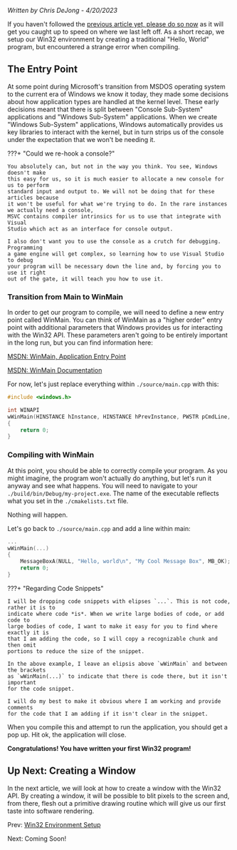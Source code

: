 *Written by Chris DeJong - 4/20/2023*

If you haven't followed the [previous article yet, please do so now](../win32-environment-setup.md)
as it will get you caught up to speed on where we last left off. As a short recap, we setup
our Win32 environment by creating a traditional "Hello, World" program, but encountered a
strange error when compiling.

## The Entry Point

At some point during Microsoft's transition from MSDOS operating system
to the current era of Windows we know it today, they made some decisions about how application
types are handled at the kernel level. These early decisions meant that there is
split between "Console Sub-System" applications and "Windows Sub-System" applications.
When we create "Windows Sub-System" applications, Windows automatically provides us
key libraries to interact with the kernel, but in turn strips us of the console under
the expectation that we won't be needing it.

???+ "Could we re-hook a console?"

    You absolutely can, but not in the way you think. You see, Windows doesn't make
    this easy for us, so it is much easier to allocate a new console for us to perform
    standard input and output to. We will not be doing that for these articles because
    it won't be useful for what we're trying to do. In the rare instances we actually need a console,
    MSVC contains compiler intrinsics for us to use that integrate with Visual
    Studio which act as an interface for console output.

    I also don't want you to use the console as a crutch for debugging. Programming
    a game engine will get complex, so learning how to use Visual Studio to debug
    your program will be necessary down the line and, by forcing you to use it right
    out of the gate, it will teach you how to use it.

### Transition from Main to WinMain

In order to get our program to compile, we will need to define a new entry point
called WinMain. You can think of WinMain as a "higher order" entry point with
additional parameters that Windows provides us for interacting with the Win32 API.
These parameters aren't going to be entirely important in the long run, but you
can find information here:

[MSDN: WinMain, Application Entry Point](https://learn.microsoft.com/en-us/windows/win32/learnwin32/winmain--the-application-entry-point)

[MSDN: WinMain Documentation](https://learn.microsoft.com/en-us/windows/win32/api/winbase/nf-winbase-winmain)

For now, let's just replace everything within `./source/main.cpp` with this:

```C++
#include <windows.h>

int WINAPI
wWinMain(HINSTANCE hInstance, HINSTANCE hPrevInstance, PWSTR pCmdLine, int nCmdShow)
{
    return 0;
}

```

### Compiling with WinMain

At this point, you should be able to correctly compile your program. As you might
imagine, the program won't actually do anything, but let's run it anyway and see
what happens. You will need to navigate to your `./build/bin/Debug/my-project.exe`.
The name of the executable reflects what you set in the `./cmakelists.txt` file.

Nothing will happen.

Let's go back to `./source/main.cpp` and add a line within main:

```C++
...
wWinMain(...)
{
    MessageBoxA(NULL, "Hello, world\n", "My Cool Message Box", MB_OK);
    return 0;
}
```

???+ "Regarding Code Snippets"

    I will be dropping code snippets with elipses `...`. This is not code, rather it is to
    indicate where code *is*. When we write large bodies of code, or add code to
    large bodies of code, I want to make it easy for you to find where exactly it is
    that I am adding the code, so I will copy a recognizable chunk and then omit
    portions to reduce the size of the snippet.

    In the above example, I leave an elipsis above `wWinMain` and between the brackets
    as `wWinMain(...)` to indicate that there is code there, but it isn't important
    for the code snippet.

    I will do my best to make it obvious where I am working and provide comments
    for the code that I am adding if it isn't clear in the snippet.

When you compile this and attempt to run the application, you should get a pop up.
Hit ok, the application will close.

**Congratulations! You have written your first Win32 program!**


## Up Next: Creating a Window

In the next article, we will look at how to create a window with the Win32 API.
By creating a window, it will be possible to blit pixels to the screen and, from there,
flesh out a primitive drawing routine which will give us our first taste into software
rendering.

Prev: [Win32 Environment Setup](../win32-environment-setup.md)

Next: Coming Soon!
